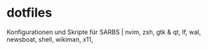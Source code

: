 # dotfiles
Konfigurationen und Skripte für SARBS | nvim, zsh, gtk &amp; qt, lf, wal, newsboat, shell, wikiman, x11, 
